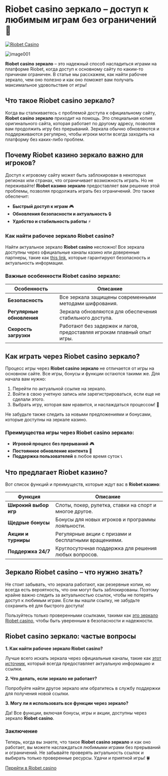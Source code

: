 # Riobet casino зеркало – доступ к любимым играм без ограничений 🎰

[![Riobet Casino](https://brandplay.link/dtx89f2L)](https://brandplay.link/dtx89f2L)

![image001](https://github.com/user-attachments/assets/a14e856b-eef6-430d-b93a-2079402d4a79)

**Riobet casino зеркало** – это надежный способ насладиться играми на платформе Riobet, когда доступ к основному сайту по каким-то причинам ограничен. В статье мы расскажем, как найти рабочее зеркало, чем оно полезно и как оно поможет вам получать максимальное удовольствие от игры!

## Что такое **Riobet casino зеркало**?

Когда вы сталкиваетесь с проблемой доступа к официальному сайту, **Riobet casino зеркало** приходит на помощь. Это специальная копия оригинального сайта, которая работает по другому адресу, позволяя вам продолжить игру без прерываний. Зеркала обычно обновляются и поддерживаются регулярно, чтобы игроки могли всегда заходить на платформу без каких-либо проблем.

## Почему **Riobet казино зеркало** важно для игроков?

Доступ к игровому сайту может быть заблокирован в некоторых регионах или странах, что ограничивает возможность играть. Но не переживайте! **Riobet казино зеркало** предоставляет вам решение этой проблемы, позволяя продолжать играть без ограничений. Это также обеспечит:

- **Быстрый доступ к играм** 🎮
- **Обновления безопасности и актуальность** 🔒
- **Удобство и стабильность работы** ⚡

### Как найти рабочее зеркало Riobet casino?

Найти актуальное зеркало **Riobet casino** несложно! Все зеркала доступны через официальные каналы казино или доверенные партнеры, такие как [this link](https://brandplay.link/dtx89f2L), которые гарантируют безопасность и актуальность информации.

### Важные особенности **Riobet casino зеркало**:

| Особенность            | Описание                                             |
|------------------------|------------------------------------------------------|
| **Безопасность**        | Все зеркала защищены современными методами шифрования. |
| **Регулярные обновления** | Зеркала обновляются для обеспечения стабильного доступа. |
| **Скорость загрузки**   | Работают без задержек и лагов, предоставляя игрокам плавный опыт игры. |

## Как играть через **Riobet casino зеркало**?

Процесс игры через **Riobet casino зеркало** не отличается от игры на основном сайте. Все игры, бонусы и функции остаются такими же. Для начала вам нужно:

1. Перейти по актуальной ссылке на зеркало.
2. Войти в свою учетную запись или зарегистрироваться, если еще не сделали этого.
3. Выбрать игру, которая вам нравится, и наслаждаться процессом! 🎰

Не забудьте также следить за новыми предложениями и бонусами, которые доступны на зеркале казино.

### Преимущества игры через **Riobet casino зеркало**:

- **Игровой процесс без прерываний** 🎮
- **Постоянное обновление контента** 🔄
- **Поддержка пользователей** в любое время суток 📞

## Что предлагает **Riobet казино**?

Вот список функций и преимуществ, которые ждут вас в **Riobet казино**:

| Функция                 | Описание                                           |
|-------------------------|--------------------------------------------------|
| **Широкий выбор игр**    | Слоты, покер, рулетка, ставки на спорт и многое другое. |
| **Щедрые бонусы**        | Бонусы для новых игроков и программы лояльности. |
| **Акции и турниры**      | Регулярные акции с призами и бесплатными вращениями. |
| **Поддержка 24/7**       | Круглосуточная поддержка для решения любых вопросов. |

## Зеркало **Riobet casino** – что нужно знать?

Не стоит забывать, что зеркала работают, как резервные копии, но всегда есть вероятность, что они могут быть заблокированы. Поэтому крайне важно следить за актуальностью ссылок, чтобы не потерять доступ к любимым играм. Если вы нашли ссылку, не забудьте сохранить её для быстрого доступа!

Пользуйтесь только проверенными ссылками, такими как [это зеркало Riobet casino](https://brandplay.link/dtx89f2L), чтобы быть уверенным в безопасности и надежности.

## **Riobet casino зеркало**: частые вопросы

**1. Как найти рабочее зеркало Riobet casino?**

Лучше всего искать зеркала через официальные каналы, такие как [этот источник](https://brandplay.link/dtx89f2L), который всегда предоставляет актуальную информацию и ссылки.

**2. Что делать, если зеркало не работает?**

Попробуйте найти другое зеркало или обратитесь в службу поддержки для получения новой ссылки.

**3. Могу ли я использовать все функции через зеркало?**

Да! Все функции, включая бонусы, игры и акции, доступны через зеркало **Riobet casino**.

### Заключение

Теперь, когда вы знаете, что такое **Riobet casino зеркало** и как оно работает, вы можете наслаждаться любимыми играми без прерываний и ограничений. Не забывайте проверять актуальность ссылок и выбирать только проверенные ресурсы. Удачи и приятной игры! 🍀

[Перейти в Riobet casino](https://brandplay.link/dtx89f2L)

